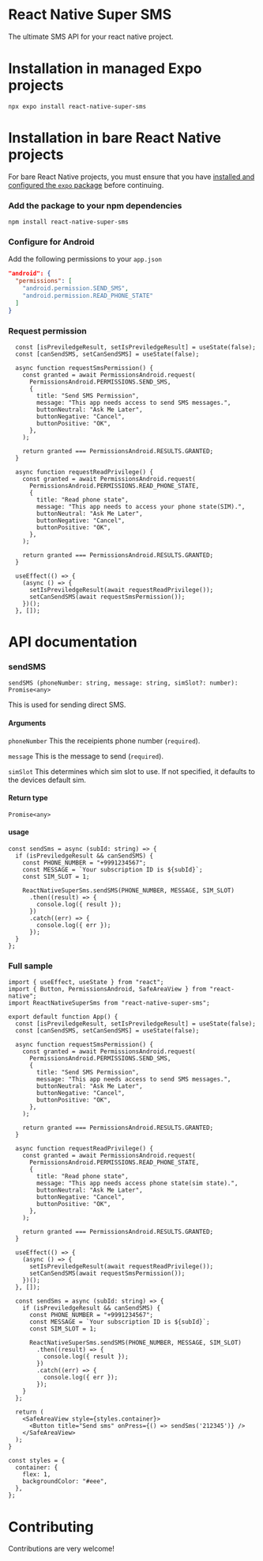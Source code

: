 # React Native Super SMS

The ultimate SMS API for your react native project.

# Installation in managed Expo projects

```
npx expo install react-native-super-sms
```
# Installation in bare React Native projects

For bare React Native projects, you must ensure that you have [installed and configured the `expo` package](https://docs.expo.dev/bare/installing-expo-modules/) before continuing.

### Add the package to your npm dependencies

```
npm install react-native-super-sms
```

### Configure for Android

Add the following permissions to your `app.json`

```.json
"android": {
  "permissions": [
    "android.permission.SEND_SMS",
    "android.permission.READ_PHONE_STATE"
  ]
}
```

### Request permission
```.tsx
  const [isPreviledgeResult, setIsPreviledgeResult] = useState(false);
  const [canSendSMS, setCanSendSMS] = useState(false);

  async function requestSmsPermission() {
    const granted = await PermissionsAndroid.request(
      PermissionsAndroid.PERMISSIONS.SEND_SMS,
      {
        title: "Send SMS Permission",
        message: "This app needs access to send SMS messages.",
        buttonNeutral: "Ask Me Later",
        buttonNegative: "Cancel",
        buttonPositive: "OK",
      },
    );

    return granted === PermissionsAndroid.RESULTS.GRANTED;
  }

  async function requestReadPrivilege() {
    const granted = await PermissionsAndroid.request(
      PermissionsAndroid.PERMISSIONS.READ_PHONE_STATE,
      {
        title: "Read phone state",
        message: "This app needs to access your phone state(SIM).",
        buttonNeutral: "Ask Me Later",
        buttonNegative: "Cancel",
        buttonPositive: "OK",
      },
    );

    return granted === PermissionsAndroid.RESULTS.GRANTED;
  }

  useEffect(() => {
    (async () => {
      setIsPreviledgeResult(await requestReadPrivilege());
      setCanSendSMS(await requestSmsPermission());
    })();
  }, []);
```

# API documentation

### sendSMS
`sendSMS (phoneNumber: string, message: string, simSlot?: number): Promise<any>`

This is used for sending direct SMS.

#### Arguments
`phoneNumber` This the receipients phone number (`required`).

`message` This is the message to send (`required`).

`simSlot` This determines which sim slot to use. If not specified, it defaults to the devices default sim.

#### Return type
`Promise<any>`

#### usage
```.tsx
const sendSms = async (subId: string) => {
  if (isPreviledgeResult && canSendSMS) {
    const PHONE_NUMBER = "+9991234567";
    const MESSAGE = `Your subscription ID is ${subId}`;
    const SIM_SLOT = 1;

    ReactNativeSuperSms.sendSMS(PHONE_NUMBER, MESSAGE, SIM_SLOT)
      .then((result) => {
        console.log({ result });
      })
      .catch((err) => {
        console.log({ err });
      });
  }
};
```

### Full sample
```.tsx
import { useEffect, useState } from "react";
import { Button, PermissionsAndroid, SafeAreaView } from "react-native";
import ReactNativeSuperSms from "react-native-super-sms";

export default function App() {
  const [isPreviledgeResult, setIsPreviledgeResult] = useState(false);
  const [canSendSMS, setCanSendSMS] = useState(false);

  async function requestSmsPermission() {
    const granted = await PermissionsAndroid.request(
      PermissionsAndroid.PERMISSIONS.SEND_SMS,
      {
        title: "Send SMS Permission",
        message: "This app needs access to send SMS messages.",
        buttonNeutral: "Ask Me Later",
        buttonNegative: "Cancel",
        buttonPositive: "OK",
      },
    );

    return granted === PermissionsAndroid.RESULTS.GRANTED;
  }

  async function requestReadPrivilege() {
    const granted = await PermissionsAndroid.request(
      PermissionsAndroid.PERMISSIONS.READ_PHONE_STATE,
      {
        title: "Read phone state",
        message: "This app needs access phone state(sim state).",
        buttonNeutral: "Ask Me Later",
        buttonNegative: "Cancel",
        buttonPositive: "OK",
      },
    );

    return granted === PermissionsAndroid.RESULTS.GRANTED;
  }

  useEffect(() => {
    (async () => {
      setIsPreviledgeResult(await requestReadPrivilege());
      setCanSendSMS(await requestSmsPermission());
    })();
  }, []);

  const sendSms = async (subId: string) => {
    if (isPreviledgeResult && canSendSMS) {
      const PHONE_NUMBER = "+9991234567";
      const MESSAGE = `Your subscription ID is ${subId}`;
      const SIM_SLOT = 1;

      ReactNativeSuperSms.sendSMS(PHONE_NUMBER, MESSAGE, SIM_SLOT)
        .then((result) => {
          console.log({ result });
        })
        .catch((err) => {
          console.log({ err });
        });
    }
  };

  return (
    <SafeAreaView style={styles.container}>
      <Button title="Send sms" onPress={() => sendSms('212345')} />
    </SafeAreaView>
  );
}

const styles = {
  container: {
    flex: 1,
    backgroundColor: "#eee",
  },
};
```

# Contributing

Contributions are very welcome!
